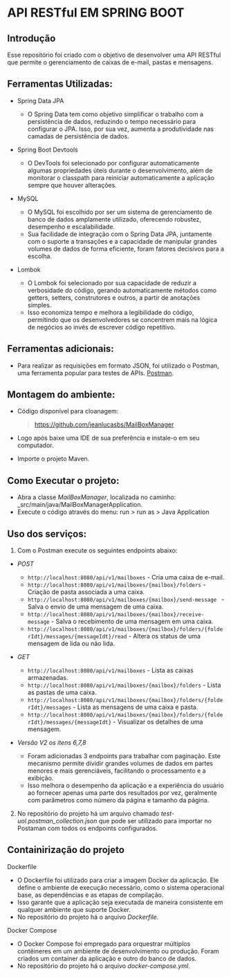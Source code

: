 # API RESTful EM SPRING BOOT #

## Introdução

Esse repositório foi criado com o objetivo de desenvolver uma API RESTful que permite o gerenciamento de caixas de e-mail, pastas e mensagens.

## Ferramentas Utilizadas:

- Spring Data JPA

   - O Spring Data tem como objetivo simplificar o trabalho com a persistência de dados, reduzindo o tempo necessário para configurar o JPA. Isso, por sua vez, aumenta a produtividade nas camadas de persistência de dados.
  
- Spring Boot Devtools

   - O DevTools foi selecionado por configurar automaticamente algumas propriedades úteis durante o desenvolvimento, além de monitorar o classpath para reiniciar automaticamente a aplicação sempre que houver alterações.
   
- MySQL
   - O MySQL foi escolhido por ser um sistema de gerenciamento de banco de dados amplamente utilizado, oferecendo robustez, desempenho e escalabilidade.
   - Sua facilidade de integração com o Spring Data JPA, juntamente com o suporte a transações e a capacidade de manipular grandes volumes de dados de forma eficiente, foram fatores decisivos para a escolha.
- Lombok
   - O Lombok foi selecionado por sua capacidade de reduzir a verbosidade do código, gerando automaticamente métodos como getters, setters, construtores e outros, a partir de anotações simples.
   - Isso economiza tempo e melhora a legibilidade do código, permitindo que os desenvolvedores se concentrem mais na lógica de negócios ao invés de escrever código repetitivo.    

## Ferramentas adicionais:

- Para realizar as requisições em formato JSON, foi utilizado o Postman, uma ferramenta popular para testes de APIs. [Postman](https://www.getpostman.com/apps).

## Montagem do ambiente:

- Código disponível para cloanagem:

   > https://github.com/jeanlucasbs/MailBoxManager
  
- Logo após baixe uma IDE de sua preferência e instale-o em seu computador.
- Importe o projeto Maven.

## Como Executar o projeto:

- Abra a classe *MailBoxManager*, localizada no caminho: _src/main/java/MailBoxManagerApplication.
- Execute o código através do menu: run > run as > Java Application

## Uso dos serviços:

1) Com o Postman execute os seguintes endpoints abaixo:

- *POST* 
   - `http://localhost:8080/api/v1/mailboxes` - Cria uma caixa de e-mail.
   - `http://localhost:8080/api/v1/mailboxes/{mailbox}/folders` - Criação de pasta associada a uma caixa.
   - `http://localhost:8080/api/v1/mailboxes/{mailbox}/send-message ` - Salva o envio de uma mensagem de uma caixa.
   - `http://localhost:8080/api/v1/mailboxes/{mailbox}/receive-message` - Salva o recebimento de uma mensagem em uma caixa.
   - `http://localhost:8080/api/v1/mailboxes/{mailbox}/folders/{folderIdt}/messages/{messageIdt}/read` - Altera os status de uma mensagem de lida ou não lida.
  
- *GET* 
   - `http://localhost:8080/api/v1/mailboxes` - Lista as caixas armazenadas.
   - `http://localhost:8080/api/v1/mailboxes/{mailbox}/folders` - Lista as pastas de uma caixa.
   - `http://localhost:8080/api/v1/mailboxes/{mailbox}/folders/{folderIdt}/messages` - Lista as mensagens de uma caixa e pasta.
   - `http://localhost:8080/api/v1/mailboxes/{mailbox}/folders/{folderIdt}/messages/{messageIdt}` - Visualizar os detalhes de uma mensagem.

- *Versão V2 os itens 6,7,8*
   - Foram adicionadas 3 endpoints para trabalhar com paginação. Este mecanismo permite dividir grandes volumes de dados em partes menores e mais gerenciáveis, facilitando o processamento e a exibição.
   - Isso melhora o desempenho da aplicação e a experiência do usuário ao fornecer apenas uma parte dos resultados por vez, geralmente com parâmetros como número da página e tamanho da página.
   
2) No repositório do projeto há um arquivo chamado *test-uol.postman_collection.json* que pode ser utilizado para importar no Postaman com todos os endpoints configurados.
     
   
## Containirização do projeto
  
Dockerfile

  - O Dockerfile foi utilizado para criar a imagem Docker da aplicação. Ele define o ambiente de execução necessário, como o sistema operacional base, as dependências e as etapas de compilação.
  - Isso garante que a aplicação seja executada de maneira consistente em qualquer ambiente que suporte Docker.
  - No repositório do projeto há o arquivo *Dockerfile*.

Docker Compose

  - O Docker Compose foi empregado para orquestrar múltiplos contêineres em um ambiente de desenvolvimento ou produção. Foram criados um container da aplicação e outro do banco de dados.
  - No repositório do projeto há o arquivo *docker-compose.yml*.
    
